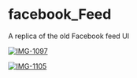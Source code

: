 # facebook_Feed

A replica of the old Facebook feed UI

<a href="https://ibb.co/xJjYJhJ"><img src="https://i.ibb.co/NZjrZxZ/IMG-1097.png" alt="IMG-1097" border="0"></a>



<a href="https://ibb.co/xhfTCZ5"><img src="https://i.ibb.co/SNdCsSv/IMG-1105.png" alt="IMG-1105" border="0"></a>
